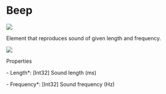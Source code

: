 # Beep

![](https://gblobscdn.gitbook.com/assets%2Fastro-rpa%2F-M-fduUVeVX\_OI9CntBA%2F-M-fe08GGj8jG\_p5ZkeW%2F0.png?generation=1581280400507414\&alt=media)

Element that reproduces sound of given length and frequency.

![](../../../.gitbook/assets/beep.png)

Properties

&#x20;\- Length\*: \[Int32] Sound length (ms)

&#x20;\- Frequency\*: \[Int32] Sound frequency (Hz)
